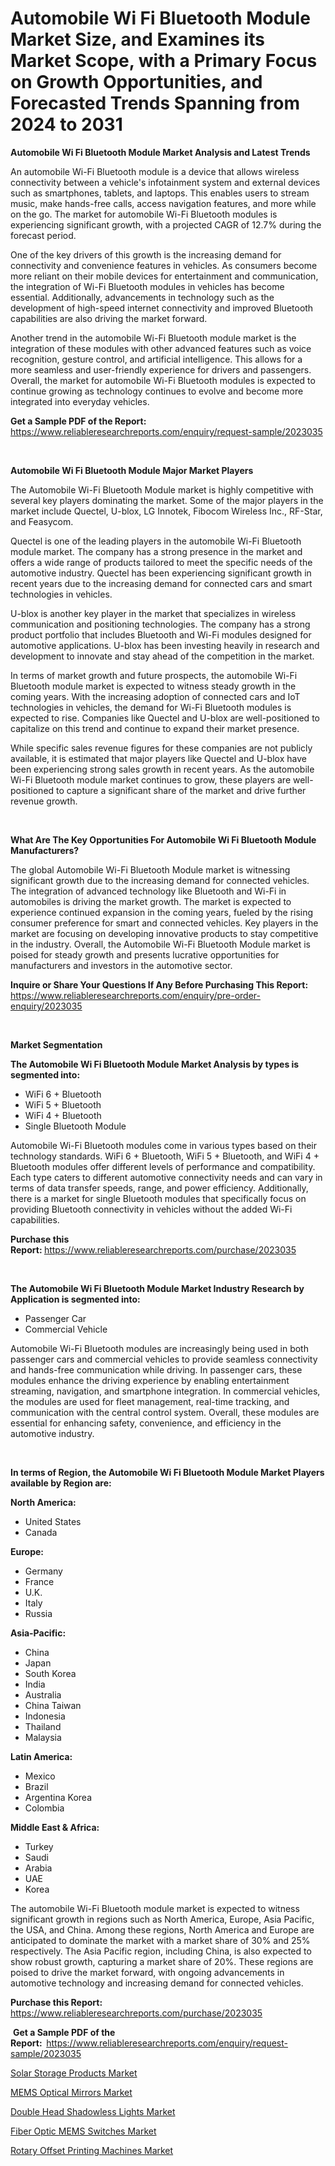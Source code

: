 <p><h1>Automobile Wi Fi Bluetooth Module Market Size, and Examines its Market Scope, with a Primary Focus on Growth Opportunities, and Forecasted Trends Spanning from 2024 to 2031</h1></p><p><strong>Automobile Wi Fi Bluetooth Module Market Analysis and Latest Trends</strong></p>
<p><p>An automobile Wi-Fi Bluetooth module is a device that allows wireless connectivity between a vehicle's infotainment system and external devices such as smartphones, tablets, and laptops. This enables users to stream music, make hands-free calls, access navigation features, and more while on the go. The market for automobile Wi-Fi Bluetooth modules is experiencing significant growth, with a projected CAGR of 12.7% during the forecast period.</p><p>One of the key drivers of this growth is the increasing demand for connectivity and convenience features in vehicles. As consumers become more reliant on their mobile devices for entertainment and communication, the integration of Wi-Fi Bluetooth modules in vehicles has become essential. Additionally, advancements in technology such as the development of high-speed internet connectivity and improved Bluetooth capabilities are also driving the market forward.</p><p>Another trend in the automobile Wi-Fi Bluetooth module market is the integration of these modules with other advanced features such as voice recognition, gesture control, and artificial intelligence. This allows for a more seamless and user-friendly experience for drivers and passengers. Overall, the market for automobile Wi-Fi Bluetooth modules is expected to continue growing as technology continues to evolve and become more integrated into everyday vehicles.</p></p>
<p><strong>Get a Sample PDF of the Report:&nbsp;</strong> <a href="https://www.reliableresearchreports.com/enquiry/request-sample/2023035">https://www.reliableresearchreports.com/enquiry/request-sample/2023035</a></p>
<p>&nbsp;</p>
<p><strong>Automobile Wi Fi Bluetooth Module Major Market Players</strong></p>
<p><p>The Automobile Wi-Fi Bluetooth Module market is highly competitive with several key players dominating the market. Some of the major players in the market include Quectel, U-blox, LG Innotek, Fibocom Wireless Inc., RF-Star, and Feasycom.</p><p>Quectel is one of the leading players in the automobile Wi-Fi Bluetooth module market. The company has a strong presence in the market and offers a wide range of products tailored to meet the specific needs of the automotive industry. Quectel has been experiencing significant growth in recent years due to the increasing demand for connected cars and smart technologies in vehicles.</p><p>U-blox is another key player in the market that specializes in wireless communication and positioning technologies. The company has a strong product portfolio that includes Bluetooth and Wi-Fi modules designed for automotive applications. U-blox has been investing heavily in research and development to innovate and stay ahead of the competition in the market.</p><p>In terms of market growth and future prospects, the automobile Wi-Fi Bluetooth module market is expected to witness steady growth in the coming years. With the increasing adoption of connected cars and IoT technologies in vehicles, the demand for Wi-Fi Bluetooth modules is expected to rise. Companies like Quectel and U-blox are well-positioned to capitalize on this trend and continue to expand their market presence.</p><p>While specific sales revenue figures for these companies are not publicly available, it is estimated that major players like Quectel and U-blox have been experiencing strong sales growth in recent years. As the automobile Wi-Fi Bluetooth module market continues to grow, these players are well-positioned to capture a significant share of the market and drive further revenue growth.</p></p>
<p>&nbsp;</p>
<p><strong>What Are The Key Opportunities For Automobile Wi Fi Bluetooth Module Manufacturers?</strong></p>
<p><p>The global Automobile Wi-Fi Bluetooth Module market is witnessing significant growth due to the increasing demand for connected vehicles. The integration of advanced technology like Bluetooth and Wi-Fi in automobiles is driving the market growth. The market is expected to experience continued expansion in the coming years, fueled by the rising consumer preference for smart and connected vehicles. Key players in the market are focusing on developing innovative products to stay competitive in the industry. Overall, the Automobile Wi-Fi Bluetooth Module market is poised for steady growth and presents lucrative opportunities for manufacturers and investors in the automotive sector.</p></p>
<p><strong>Inquire or Share Your Questions If Any Before Purchasing This Report:</strong> <a href="https://www.reliableresearchreports.com/enquiry/pre-order-enquiry/2023035">https://www.reliableresearchreports.com/enquiry/pre-order-enquiry/2023035</a></p>
<p>&nbsp;</p>
<p><strong>Market Segmentation</strong></p>
<p><strong>The Automobile Wi Fi Bluetooth Module Market Analysis by types is segmented into:</strong></p>
<p><ul><li>WiFi 6 + Bluetooth</li><li>WiFi 5 + Bluetooth</li><li>WiFi 4 + Bluetooth</li><li>Single Bluetooth Module</li></ul></p>
<p><p>Automobile Wi-Fi Bluetooth modules come in various types based on their technology standards. WiFi 6 + Bluetooth, WiFi 5 + Bluetooth, and WiFi 4 + Bluetooth modules offer different levels of performance and compatibility. Each type caters to different automotive connectivity needs and can vary in terms of data transfer speeds, range, and power efficiency. Additionally, there is a market for single Bluetooth modules that specifically focus on providing Bluetooth connectivity in vehicles without the added Wi-Fi capabilities.</p></p>
<p><strong>Purchase this Report:&nbsp;</strong><a href="https://www.reliableresearchreports.com/purchase/2023035">https://www.reliableresearchreports.com/purchase/2023035</a></p>
<p>&nbsp;</p>
<p><strong>The Automobile Wi Fi Bluetooth Module Market Industry Research by Application is segmented into:</strong></p>
<p><ul><li>Passenger Car</li><li>Commercial Vehicle</li></ul></p>
<p><p>Automobile Wi-Fi Bluetooth modules are increasingly being used in both passenger cars and commercial vehicles to provide seamless connectivity and hands-free communication while driving. In passenger cars, these modules enhance the driving experience by enabling entertainment streaming, navigation, and smartphone integration. In commercial vehicles, the modules are used for fleet management, real-time tracking, and communication with the central control system. Overall, these modules are essential for enhancing safety, convenience, and efficiency in the automotive industry.</p></p>
<p>&nbsp;</p>
<p><strong>In terms of Region, the Automobile Wi Fi Bluetooth Module Market Players available by Region are:</strong></p>
<p>
    <p> <strong> North America: </strong>
        <ul>
            <li>United States</li>
            <li>Canada</li>
        </ul>
        </p> 
    <p> <strong> Europe: </strong>
        <ul>
            <li>Germany</li>
            <li>France</li>
            <li>U.K.</li>
            <li>Italy</li>
            <li>Russia</li>
        </ul>
        </p> 
    <p> <strong> Asia-Pacific: </strong>
        <ul>
            <li>China</li>
            <li>Japan</li>
            <li>South Korea</li>
            <li>India</li>
            <li>Australia</li>
            <li>China Taiwan</li>
            <li>Indonesia</li>
            <li>Thailand</li>
            <li>Malaysia</li>
        </ul>
        </p> 
    <p> <strong> Latin America: </strong>
        <ul>
            <li>Mexico</li>
            <li>Brazil</li>
            <li>Argentina Korea</li>
            <li>Colombia</li>
        </ul>
        </p> 
    <p> <strong> Middle East & Africa: </strong>
        <ul>
            <li>Turkey</li>
            <li>Saudi</li>
            <li>Arabia</li>
            <li>UAE</li>
            <li>Korea</li>
        </ul>
    </p>
    </p>
<p><p>The automobile Wi-Fi Bluetooth module market is expected to witness significant growth in regions such as North America, Europe, Asia Pacific, the USA, and China. Among these regions, North America and Europe are anticipated to dominate the market with a market share of 30% and 25% respectively. The Asia Pacific region, including China, is also expected to show robust growth, capturing a market share of 20%. These regions are poised to drive the market forward, with ongoing advancements in automotive technology and increasing demand for connected vehicles.</p></p>
<p><strong>Purchase this Report: </strong><a href="https://www.reliableresearchreports.com/purchase/2023035">https://www.reliableresearchreports.com/purchase/2023035</a></p>
<p>&nbsp;<strong>Get a Sample PDF of the Report:&nbsp;&nbsp;</strong><a href="https://www.reliableresearchreports.com/enquiry/request-sample/2023035">https://www.reliableresearchreports.com/enquiry/request-sample/2023035</a></p>
<p><strong></strong></p>
<p><p><a href="https://automatic-knee-4c7.notion.site/Solar-Storage-Products-Market-Size-and-Growth-Market-Segmentation-Regional-and-Country-Breakdowns--373deffae0944d39ac2ac99be89c1365">Solar Storage Products Market</a></p><p><a href="https://view.publitas.com/reportprime-1/mems-optical-mirrors-market-challenges-opportunities-and-growth-drivers-and-major-market-players-forecasted-for-period-from-2024-2031/">MEMS Optical Mirrors Market</a></p><p><a href="https://sulfuric-clavicle-d39.notion.site/Double-Head-Shadowless-Lights-Market-Size-2024-2031-Global-Industrial-Analysis-Key-Geographical-R-4883a1af0fd4445d89c586651b803097">Double Head Shadowless Lights Market</a></p><p><a href="https://view.publitas.com/reportprime-1/fiber-optic-mems-switches-market-size-growth-outlook-from-2024-to-2031-projecting-at-markets-trends-analysis-by-application-regional-outlook-and-revenue/">Fiber Optic MEMS Switches Market</a></p><p><a href="https://automatic-knee-4c7.notion.site/Rotary-Offset-Printing-Machines-Market-Size-Share-Trends-Analysis-Report-By-Application-Regional-218f4086420947bdab34f1b100657f80">Rotary Offset Printing Machines Market</a></p></p>